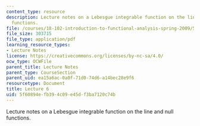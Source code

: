```yaml
---
content_type: resource
description: Lecture notes on a Lebesgue integrable function on the line and null
  functions.
file: /courses/18-102-introduction-to-functional-analysis-spring-2009/5f60894efb394c09e45df3ba7120c74b_MIT18_102s09_lec06.pdf
file_size: 303715
file_type: application/pdf
learning_resource_types:
- Lecture Notes
license: https://creativecommons.org/licenses/by-nc-sa/4.0/
ocw_type: OCWFile
parent_title: Lecture Notes
parent_type: CourseSection
parent_uid: ea15a6ac-0a0f-71d0-74d6-a14bec28e9f6
resourcetype: Document
title: Lecture 6
uid: 5f60894e-fb39-4c09-e45d-f3ba7120c74b
---
```

Lecture notes on a Lebesgue integrable function on the line and null functions.